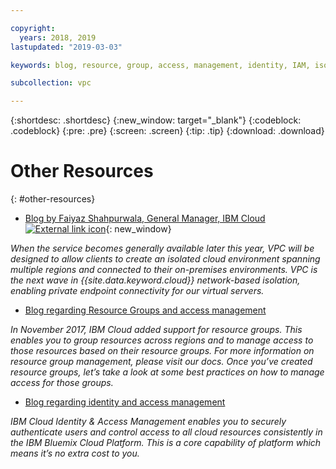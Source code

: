 ```yaml
---

copyright:
  years: 2018, 2019
lastupdated: "2019-03-03"

keywords: blog, resource, group, access, management, identity, IAM, isolated

subcollection: vpc

---
```


{:shortdesc: .shortdesc}
{:new_window: target="_blank"}
{:codeblock: .codeblock}
{:pre: .pre}
{:screen: .screen}
{:tip: .tip}
{:download: .download}

# Other Resources
{: #other-resources}

* [Blog by Faiyaz Shahpurwala, General Manager, IBM Cloud ![External link icon](../../icons/launch-glyph.svg "External link icon")](https://www.ibm.com/blogs/cloud-computing/2018/06/10/ibm-expands-cloud-global-availability-zone/){: new_window}

_When the service becomes generally available later this year, VPC will be designed to allow clients to create an isolated cloud environment spanning multiple regions and connected to their on-premises environments. VPC is the next wave in {{site.data.keyword.cloud}} network-based isolation, enabling private endpoint connectivity for our virtual servers._

* [Blog regarding Resource Groups and access management](https://www.ibm.com/blogs/bluemix/2017/12/resource-groups-access-management/)

_In November 2017, IBM Cloud added support for resource groups. This enables you to group resources across regions and to manage access to those resources based on their resource groups.  For more information on resource group management, please visit our docs. Once you’ve created resource groups, let’s take a look at some best practices on how to manage access for those groups._

* [Blog regarding identity and access management](https://www.ibm.com/blogs/bluemix/2017/05/introducing-identity-access-management/)

_IBM Cloud Identity & Access Management enables you to securely authenticate users and control access to all cloud resources consistently in the IBM Bluemix Cloud Platform. This is a core capability of platform which means it’s no extra cost to you._
